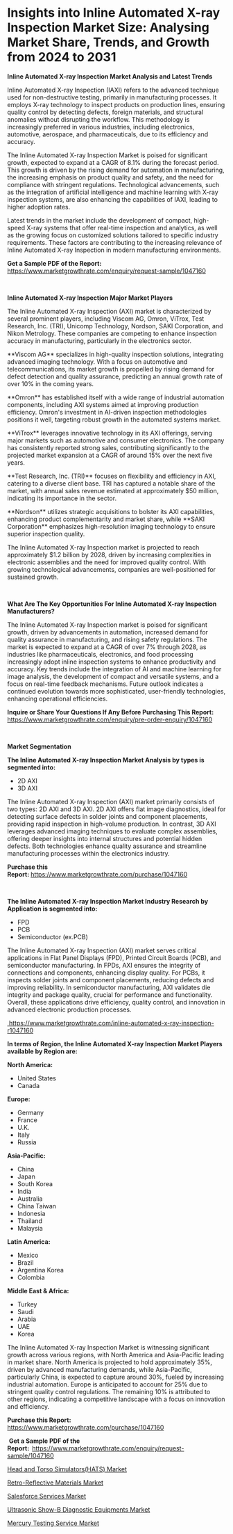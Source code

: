 <p><h1>Insights into Inline Automated X-ray Inspection Market Size: Analysing Market Share, Trends, and Growth from 2024 to 2031</h1></p><p><strong>Inline Automated X-ray Inspection Market Analysis and Latest Trends</strong></p>
<p><p>Inline Automated X-ray Inspection (IAXI) refers to the advanced technique used for non-destructive testing, primarily in manufacturing processes. It employs X-ray technology to inspect products on production lines, ensuring quality control by detecting defects, foreign materials, and structural anomalies without disrupting the workflow. This methodology is increasingly preferred in various industries, including electronics, automotive, aerospace, and pharmaceuticals, due to its efficiency and accuracy.</p><p>The Inline Automated X-ray Inspection Market is poised for significant growth, expected to expand at a CAGR of 8.1% during the forecast period. This growth is driven by the rising demand for automation in manufacturing, the increasing emphasis on product quality and safety, and the need for compliance with stringent regulations. Technological advancements, such as the integration of artificial intelligence and machine learning with X-ray inspection systems, are also enhancing the capabilities of IAXI, leading to higher adoption rates.</p><p>Latest trends in the market include the development of compact, high-speed X-ray systems that offer real-time inspection and analytics, as well as the growing focus on customized solutions tailored to specific industry requirements. These factors are contributing to the increasing relevance of Inline Automated X-ray Inspection in modern manufacturing environments.</p></p>
<p><strong>Get a Sample PDF of the Report:&nbsp;</strong> <a href="https://www.marketgrowthrate.com/enquiry/request-sample/1047160">https://www.marketgrowthrate.com/enquiry/request-sample/1047160</a></p>
<p>&nbsp;</p>
<p><strong>Inline Automated X-ray Inspection Major Market Players</strong></p>
<p><p>The Inline Automated X-ray Inspection (AXI) market is characterized by several prominent players, including Viscom AG, Omron, ViTrox, Test Research, Inc. (TRI), Unicomp Technology, Nordson, SAKI Corporation, and Nikon Metrology. These companies are competing to enhance inspection accuracy in manufacturing, particularly in the electronics sector.</p><p>**Viscom AG** specializes in high-quality inspection solutions, integrating advanced imaging technology. With a focus on automotive and telecommunications, its market growth is propelled by rising demand for defect detection and quality assurance, predicting an annual growth rate of over 10% in the coming years.</p><p>**Omron** has established itself with a wide range of industrial automation components, including AXI systems aimed at improving production efficiency. Omron's investment in AI-driven inspection methodologies positions it well, targeting robust growth in the automated systems market.</p><p>**ViTrox** leverages innovative technology in its AXI offerings, serving major markets such as automotive and consumer electronics. The company has consistently reported strong sales, contributing significantly to the projected market expansion at a CAGR of around 15% over the next five years.</p><p>**Test Research, Inc. (TRI)** focuses on flexibility and efficiency in AXI, catering to a diverse client base. TRI has captured a notable share of the market, with annual sales revenue estimated at approximately $50 million, indicating its importance in the sector.</p><p>**Nordson** utilizes strategic acquisitions to bolster its AXI capabilities, enhancing product complementarity and market share, while **SAKI Corporation** emphasizes high-resolution imaging technology to ensure superior inspection quality.</p><p>The Inline Automated X-ray Inspection market is projected to reach approximately $1.2 billion by 2028, driven by increasing complexities in electronic assemblies and the need for improved quality control. With growing technological advancements, companies are well-positioned for sustained growth.</p></p>
<p>&nbsp;</p>
<p><strong>What Are The Key Opportunities For Inline Automated X-ray Inspection Manufacturers?</strong></p>
<p><p>The Inline Automated X-ray Inspection market is poised for significant growth, driven by advancements in automation, increased demand for quality assurance in manufacturing, and rising safety regulations. The market is expected to expand at a CAGR of over 7% through 2028, as industries like pharmaceuticals, electronics, and food processing increasingly adopt inline inspection systems to enhance productivity and accuracy. Key trends include the integration of AI and machine learning for image analysis, the development of compact and versatile systems, and a focus on real-time feedback mechanisms. Future outlook indicates a continued evolution towards more sophisticated, user-friendly technologies, enhancing operational efficiencies.</p></p>
<p><strong>Inquire or Share Your Questions If Any Before Purchasing This Report:</strong> <a href="https://www.marketgrowthrate.com/enquiry/pre-order-enquiry/1047160">https://www.marketgrowthrate.com/enquiry/pre-order-enquiry/1047160</a></p>
<p>&nbsp;</p>
<p><strong>Market Segmentation</strong></p>
<p><strong>The Inline Automated X-ray Inspection Market Analysis by types is segmented into:</strong></p>
<p><ul><li>2D AXI</li><li>3D AXI</li></ul></p>
<p><p>The Inline Automated X-ray Inspection (AXI) market primarily consists of two types: 2D AXI and 3D AXI. 2D AXI offers flat image diagnostics, ideal for detecting surface defects in solder joints and component placements, providing rapid inspection in high-volume production. In contrast, 3D AXI leverages advanced imaging techniques to evaluate complex assemblies, offering deeper insights into internal structures and potential hidden defects. Both technologies enhance quality assurance and streamline manufacturing processes within the electronics industry.</p></p>
<p><strong>Purchase this Report:&nbsp;</strong><a href="https://www.marketgrowthrate.com/purchase/1047160">https://www.marketgrowthrate.com/purchase/1047160</a></p>
<p>&nbsp;</p>
<p><strong>The Inline Automated X-ray Inspection Market Industry Research by Application is segmented into:</strong></p>
<p><ul><li>FPD</li><li>PCB</li><li>Semiconductor (ex.PCB)</li></ul></p>
<p><p>The Inline Automated X-ray Inspection (AXI) market serves critical applications in Flat Panel Displays (FPD), Printed Circuit Boards (PCB), and semiconductor manufacturing. In FPDs, AXI ensures the integrity of connections and components, enhancing display quality. For PCBs, it inspects solder joints and component placements, reducing defects and improving reliability. In semiconductor manufacturing, AXI validates die integrity and package quality, crucial for performance and functionality. Overall, these applications drive efficiency, quality control, and innovation in advanced electronic production processes.</p></p>
<p><a href="https://www.marketgrowthrate.com/inline-automated-x-ray-inspection-r1047160">&nbsp;https://www.marketgrowthrate.com/inline-automated-x-ray-inspection-r1047160</a></p>
<p><strong>In terms of Region, the Inline Automated X-ray Inspection Market Players available by Region are:</strong></p>
<p>
    <p> <strong> North America: </strong>
        <ul>
            <li>United States</li>
            <li>Canada</li>
        </ul>
        </p> 
    <p> <strong> Europe: </strong>
        <ul>
            <li>Germany</li>
            <li>France</li>
            <li>U.K.</li>
            <li>Italy</li>
            <li>Russia</li>
        </ul>
        </p> 
    <p> <strong> Asia-Pacific: </strong>
        <ul>
            <li>China</li>
            <li>Japan</li>
            <li>South Korea</li>
            <li>India</li>
            <li>Australia</li>
            <li>China Taiwan</li>
            <li>Indonesia</li>
            <li>Thailand</li>
            <li>Malaysia</li>
        </ul>
        </p> 
    <p> <strong> Latin America: </strong>
        <ul>
            <li>Mexico</li>
            <li>Brazil</li>
            <li>Argentina Korea</li>
            <li>Colombia</li>
        </ul>
        </p> 
    <p> <strong> Middle East & Africa: </strong>
        <ul>
            <li>Turkey</li>
            <li>Saudi</li>
            <li>Arabia</li>
            <li>UAE</li>
            <li>Korea</li>
        </ul>
    </p>
    </p>
<p><p>The Inline Automated X-ray Inspection Market is witnessing significant growth across various regions, with North America and Asia-Pacific leading in market share. North America is projected to hold approximately 35%, driven by advanced manufacturing demands, while Asia-Pacific, particularly China, is expected to capture around 30%, fueled by increasing industrial automation. Europe is anticipated to account for 25% due to stringent quality control regulations. The remaining 10% is attributed to other regions, indicating a competitive landscape with a focus on innovation and efficiency.</p></p>
<p><strong>Purchase this Report: </strong><a href="https://www.marketgrowthrate.com/purchase/1047160">https://www.marketgrowthrate.com/purchase/1047160</a></p>
<p>&nbsp;<strong>Get a Sample PDF of the Report:&nbsp;&nbsp;</strong><a href="https://www.marketgrowthrate.com/enquiry/request-sample/1047160">https://www.marketgrowthrate.com/enquiry/request-sample/1047160</a></p>
<p><strong></strong></p>
<p><p><a href="https://medium.com/@monicdt1k3_66070/head-and-torso-simulators-hats-market-trends-focusing-on-head-and-torso-simulators-hats-market-b6fa7fc4e869?postPublishedType=repub">Head and Torso Simulators(HATS) Market</a></p><p><a href="https://github.com/SamiaHussain82/Market-Research-Report-List-1/blob/main/retro-reflective-materials-market.md">Retro-Reflective Materials Market</a></p><p><a href="https://www.linkedin.com/pulse/global-salesforce-services-market-exploring-share-trends-future-rmpcf">Salesforce Services Market</a></p><p><a href="https://issuu.com/reportprime-2/docs/ultrasonic-show-b-diagnostic-equipm_f0ccfec8a78357">Ultrasonic Show-B Diagnostic Equipments Market</a></p><p><a href="https://www.linkedin.com/pulse/global-mercury-testing-service-industry-analysis-share-growth-nbz8f">Mercury Testing Service Market</a></p></p>